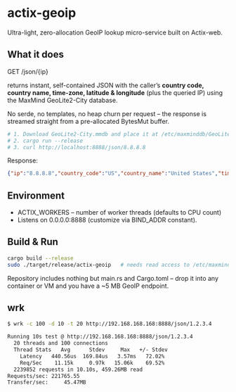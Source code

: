 # actix-geoip
Ultra-light, zero-allocation GeoIP lookup micro-service built on Actix-web.

## What it does

GET /json/{ip}

returns instant, self-contained JSON with the caller’s **country code, country name, time-zone, latitude & longitude** (plus the queried IP) using the MaxMind GeoLite2-City database.

No serde, no templates, no heap churn per request – the response is streamed straight from a pre-allocated BytesMut buffer.

```bash
# 1. Download GeoLite2-City.mmdb and place it at /etc/maxminddb/GeoLite2-City.mmdb
# 2. cargo run --release
# 3. curl http://localhost:8888/json/8.8.8.8
```

Response:

```json
{"ip":"8.8.8.8","country_code":"US","country_name":"United States","time_zone":"America/Chicago","latitude":"37.751","longitude":"-97.822"}
```

## Environment

- ACTIX_WORKERS – number of worker threads (defaults to CPU count)
- Listens on 0.0.0.0:8888 (customize via BIND_ADDR constant).

## Build & Run

```bash
cargo build --release
sudo ./target/release/actix-geoip   # needs read access to /etc/maxminddb/GeoLite2-City.mmdb
```

Repository includes nothing but main.rs and Cargo.toml – drop it into any container or VM and you have a ~5 MB GeoIP endpoint.

## wrk

```bash
$ wrk -c 100 -d 10 -t 20 http://192.168.168.168:8888/json/1.2.3.4

Running 10s test @ http://192.168.168.168:8888/json/1.2.3.4
  20 threads and 100 connections
  Thread Stats   Avg      Stdev     Max   +/- Stdev
    Latency   440.56us  169.84us   3.57ms   72.02%
    Req/Sec    11.15k     0.97k   15.06k    69.52%
  2239852 requests in 10.10s, 459.26MB read
Requests/sec: 221765.55
Transfer/sec:     45.47MB
```
